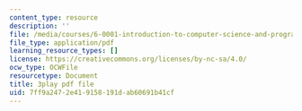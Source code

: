 ```yaml
---
content_type: resource
description: ''
file: /media/courses/6-0001-introduction-to-computer-science-and-programming-in-python-fall-2016/7ff9a2472e419158191dab60691b41cf_-jjUoTiaSHw.pdf
file_type: application/pdf
learning_resource_types: []
license: https://creativecommons.org/licenses/by-nc-sa/4.0/
ocw_type: OCWFile
resourcetype: Document
title: 3play pdf file
uid: 7ff9a247-2e41-9158-191d-ab60691b41cf
---
```

